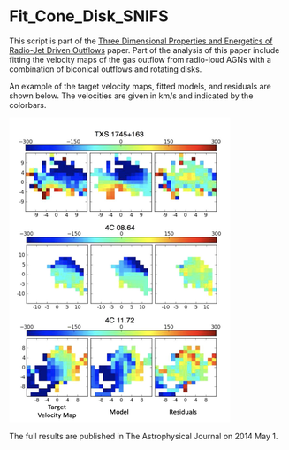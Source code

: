 # Fit_Cone_Disk_SNIFS

This script is part of the [Three Dimensional Properties and Energetics of Radio-Jet Driven Outflows](https://iopscience.iop.org/article/10.1088/0004-637X/786/1/3/pdf) paper. Part of the analysis of this paper include fitting the velocity maps of the gas outflow from radio-loud AGNs with a combination of biconical outflows and rotating disks. 

An example of the target velocity maps, fitted models, and residuals are shown below. The velocities are given in km/s and indicated by the colorbars. 

<img src="https://github.com/hsshih/Fit_Cone_Disk_SNIFS/blob/main/Model_Fit_Example.png" class="center" width="400" height="550" />

The full results are published in The Astrophysical Journal on 2014 May 1. 
